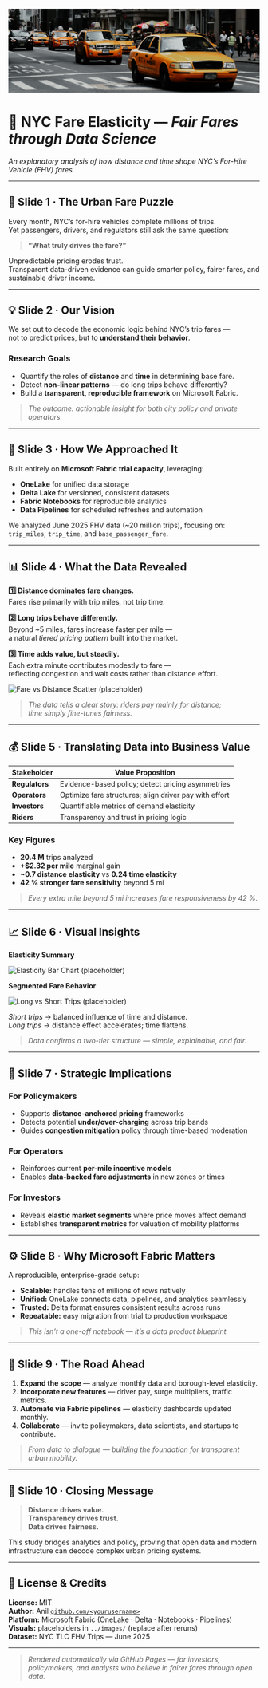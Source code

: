 ![Banner](../assets/elasticity_banner.png)

# 🚖 NYC Fare Elasticity — *Fair Fares through Data Science*  
*An explanatory analysis of how distance and time shape NYC’s For-Hire Vehicle (FHV) fares.*

---

## 🌆 Slide 1 · The Urban Fare Puzzle
Every month, NYC’s for-hire vehicles complete millions of trips.  
Yet passengers, drivers, and regulators still ask the same question:

> **“What truly drives the fare?”**

Unpredictable pricing erodes trust.  
Transparent data-driven evidence can guide smarter policy, fairer fares, and sustainable driver income.

---

## 💡 Slide 2 · Our Vision
We set out to decode the economic logic behind NYC’s trip fares —  
not to predict prices, but to **understand their behavior**.

### Research Goals
- Quantify the roles of **distance** and **time** in determining base fare.  
- Detect **non-linear patterns** — do long trips behave differently?  
- Build a **transparent, reproducible framework** on Microsoft Fabric.

> *The outcome: actionable insight for both city policy and private operators.*

---

## 🧠 Slide 3 · How We Approached It
Built entirely on **Microsoft Fabric trial capacity**, leveraging:

- **OneLake** for unified data storage  
- **Delta Lake** for versioned, consistent datasets  
- **Fabric Notebooks** for reproducible analytics  
- **Data Pipelines** for scheduled refreshes and automation  

We analyzed June 2025 FHV data (~20 million trips), focusing on:
`trip_miles`, `trip_time`, and `base_passenger_fare`.

---

## 📊 Slide 4 · What the Data Revealed
**1️⃣ Distance dominates fare changes.**  
Fares rise primarily with trip miles, not trip time.

**2️⃣ Long trips behave differently.**  
Beyond ~5 miles, fares increase faster per mile —  
a natural *tiered pricing pattern* built into the market.

**3️⃣ Time adds value, but steadily.**  
Each extra minute contributes modestly to fare —  
reflecting congestion and wait costs rather than distance effort.

![Fare vs Distance Scatter (placeholder)](../images/eda_scatter_miles_fare.png)

> *The data tells a clear story: riders pay mainly for distance;  
time simply fine-tunes fairness.*

---

## 💰 Slide 5 · Translating Data into Business Value
| Stakeholder | Value Proposition |
|--------------|------------------|
| **Regulators** | Evidence-based policy; detect pricing asymmetries |
| **Operators** | Optimize fare structures; align driver pay with effort |
| **Investors** | Quantifiable metrics of demand elasticity |
| **Riders** | Transparency and trust in pricing logic |

### Key Figures
- **20.4 M** trips analyzed  
- **+$2.32 per mile** marginal gain  
- **~0.7 distance elasticity** vs **0.24 time elasticity**  
- **42 % stronger fare sensitivity** beyond 5 mi  

> *Every extra mile beyond 5 mi increases fare responsiveness by 42 %.*

---

## 📈 Slide 6 · Visual Insights
**Elasticity Summary**

![Elasticity Bar Chart (placeholder)](../images/elasticity_bar.png)

**Segmented Fare Behavior**

![Long vs Short Trips (placeholder)](../images/interaction_plot.png)

*Short trips* → balanced influence of time and distance.  
*Long trips* → distance effect accelerates; time flattens.  

> *Data confirms a two-tier structure — simple, explainable, and fair.*

---

## 🧭 Slide 7 · Strategic Implications
### For Policymakers
- Supports **distance-anchored pricing** frameworks  
- Detects potential **under/over-charging** across trip bands  
- Guides **congestion mitigation** policy through time-based moderation  

### For Operators
- Reinforces current **per-mile incentive models**  
- Enables **data-backed fare adjustments** in new zones or times  

### For Investors
- Reveals **elastic market segments** where price moves affect demand  
- Establishes **transparent metrics** for valuation of mobility platforms  

---

## ⚙️ Slide 8 · Why Microsoft Fabric Matters
A reproducible, enterprise-grade setup:

- **Scalable:** handles tens of millions of rows natively  
- **Unified:** OneLake connects data, pipelines, and analytics seamlessly  
- **Trusted:** Delta format ensures consistent results across runs  
- **Repeatable:** easy migration from trial to production workspace  

> *This isn’t a one-off notebook — it’s a data product blueprint.*

---

## 🚀 Slide 9 · The Road Ahead
1. **Expand the scope** — analyze monthly data and borough-level elasticity.  
2. **Incorporate new features** — driver pay, surge multipliers, traffic metrics.  
3. **Automate via Fabric pipelines** — elasticity dashboards updated monthly.  
4. **Collaborate** — invite policymakers, data scientists, and startups to contribute.  

> *From data to dialogue — building the foundation for transparent urban mobility.*

---

## 🏁 Slide 10 · Closing Message
> **Distance drives value.**  
> **Transparency drives trust.**  
> **Data drives fairness.**

This study bridges analytics and policy, proving that open data and modern infrastructure can decode complex urban pricing systems.

---

## 📘 License & Credits
**License:** MIT  
**Author:** Anil [`github.com/<yourusername>`](https://github.com/<yourusername>)  
**Platform:** Microsoft Fabric (OneLake · Delta · Notebooks · Pipelines)  
**Visuals:** placeholders in `../images/` (replace after reruns)  
**Dataset:** NYC TLC FHV Trips — June 2025  

---

> *Rendered automatically via GitHub Pages — for investors, policymakers, and analysts who believe in fairer fares through open data.*
